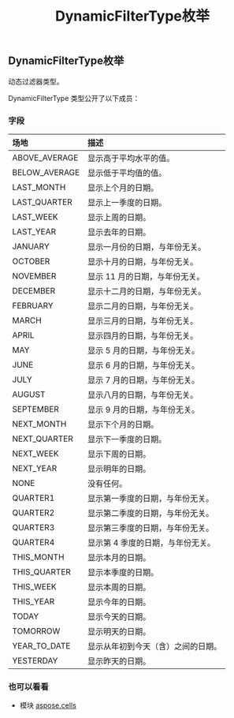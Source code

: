 ﻿---
title: DynamicFilterType枚举
second_title: Aspose.Cells for Python via .NET API 参考文献
description:
type: docs
weight: 1980
url: /zh/python-net/aspose.cells/dynamicfiltertype/
is_root: false
---
## DynamicFilterType枚举
动态过滤器类型。



DynamicFilterType 类型公开了以下成员：

### 字段
|场地|描述|
| :- | :- |
| ABOVE_AVERAGE |显示高于平均水平的值。|
| BELOW_AVERAGE |显示低于平均值的值。|
| LAST_MONTH |显示上个月的日期。|
| LAST_QUARTER |显示上一季度的日期。|
| LAST_WEEK |显示上周的日期。|
| LAST_YEAR |显示去年的日期。|
| JANUARY |显示一月份的日期，与年份无关。|
| OCTOBER |显示十月的日期，与年份无关。|
| NOVEMBER |显示 11 月的日期，与年份无关。|
| DECEMBER |显示十二月的日期，与年份无关。|
| FEBRUARY |显示二月的日期，与年份无关。|
| MARCH |显示三月的日期，与年份无关。|
| APRIL |显示四月的日期，与年份无关。|
| MAY |显示 5 月的日期，与年份无关。|
| JUNE |显示 6 月的日期，与年份无关。|
| JULY |显示 7 月的日期，与年份无关。|
| AUGUST |显示八月的日期，与年份无关。|
| SEPTEMBER |显示 9 月的日期，与年份无关。|
| NEXT_MONTH |显示下个月的日期。|
| NEXT_QUARTER |显示下一季度的日期。|
| NEXT_WEEK |显示下周的日期。|
| NEXT_YEAR |显示明年的日期。|
| NONE |没有任何。|
| QUARTER1 |显示第一季度的日期，与年份无关。|
| QUARTER2 |显示第二季度的日期，与年份无关。|
| QUARTER3 |显示第三季度的日期，与年份无关。|
| QUARTER4 |显示第 4 季度的日期，与年份无关。|
| THIS_MONTH |显示本月的日期。|
| THIS_QUARTER |显示本季度的日期。|
| THIS_WEEK |显示本周的日期。|
| THIS_YEAR |显示今年的日期。|
| TODAY |显示今天的日期。|
| TOMORROW |显示明天的日期。|
| YEAR_TO_DATE |显示从年初到今天（含）之间的日期。|
| YESTERDAY |显示昨天的日期。|



### 也可以看看
* 模块 [aspose.cells](..)

